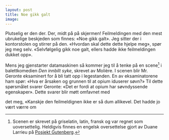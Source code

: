 ```yaml
---
layout: post
title: Noe gikk galt
image:
---
```


Plutselig er den der. Der, midt på på skjermen! Feilmeldingen med den mest ubrukelige beskjeden som finnes: «Noe gikk galt». Jeg sitter der i kontorstolen og stirrer på den. «Hvordan skal dette dette hjelpe meg», spør jeg meg selv. «Selvfølgelig gikk noe galt, ellers hadde ikke feilmeldingen dukket opp».

Mens jeg gjenstarter datamaskinen så kommer jeg til å tenke på en scene[^1] i balettkomedien _Den innbilt syke_, skrevet av Molière. I scenen blir Mr. Geronte eksaminert for å bli tatt opp i legestanden. En av eksaminatorene ham spør: «Hva er årsaken og grunnen til at opium iduserer søvn?» Til dette spørsmålet svarer Geronte: «Det er fordi at opium har søvndyssende egenskaper». Dette svarer blir møtt omfavnet med


 det meg, «Kanskje den feilmeldignen ikke er så dum allikevel. Det hadde jo vært værre om

[^1]: Scenen er skrevet på griselatin, latin, fransk og var regnet som uoversettelig. Heldigvis finnes en engelsk oversettelse gjort av Duane Larrieu på [Posjekt Gutenberg](https://www.gutenberg.org/files/9070/9070-h/9070-h.htm#TN).
